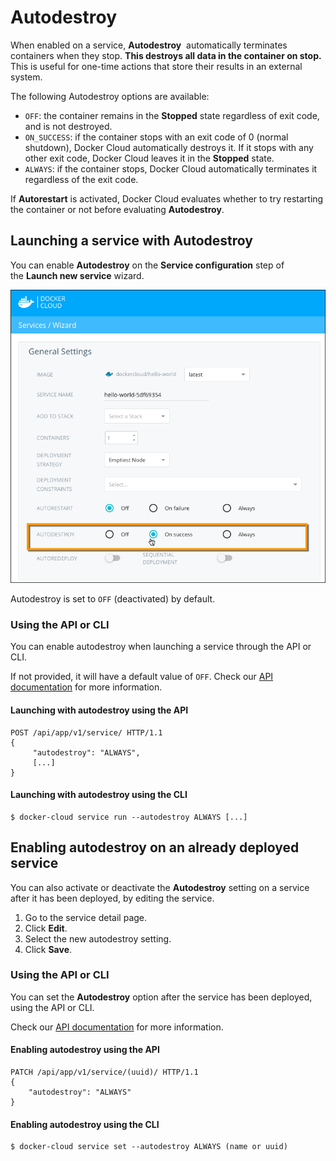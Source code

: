 <!--[metadata]>
+++
title = "Automatic container destroy"
aliases = [
"/docker-cloud/feature-reference/auto-destroy/"
]
description = "Autodestroy"
keywords = ["Autodestroy, service, terminate, container"]
[menu.main]
parent="apps"
+++
<![end-metadata]-->

# Autodestroy

When enabled on a service, **Autodestroy**  automatically terminates containers
when they stop. **This destroys all data in the container on stop.** This is
useful for one-time actions that store their results in an external system.

The following Autodestroy options are available:

- `OFF`: the container remains in the **Stopped** state regardless of exit code, and is not destroyed.
- `ON_SUCCESS`: if the container stops with an exit code of 0 (normal shutdown), Docker Cloud automatically destroys it. If it stops with any other exit code, Docker Cloud leaves it in the **Stopped** state.
- `ALWAYS`: if the container stops, Docker Cloud automatically terminates it regardless of the exit code.

If **Autorestart** is activated, Docker Cloud evaluates whether to try restarting the container or not before evaluating **Autodestroy**.

## Launching a service with Autodestroy

You can enable **Autodestroy** on the **Service configuration** step of the **Launch new service** wizard.

![](images/autodestroy.png)

Autodestroy is set to `OFF` (deactivated) by default.

### Using the API or CLI

You can enable autodestroy when launching a service through the API or CLI.

If not provided, it will have a default value of `OFF`. Check our [API documentation](/apidocs/docker-cloud.md) for more information.

#### Launching with autodestroy using the API
```
POST /api/app/v1/service/ HTTP/1.1
{
	 "autodestroy": "ALWAYS",
	 [...]
}
```

#### Launching with autodestroy using the CLI
```
$ docker-cloud service run --autodestroy ALWAYS [...]
```

## Enabling autodestroy on an already deployed service

You can also activate or deactivate the **Autodestroy** setting on a service
after it has been deployed, by editing the service.

1. Go to the service detail page.
2. Click **Edit**.
3. Select the new autodestroy setting.
4. Click **Save**.

### Using the API or CLI

You can set the **Autodestroy** option after the service has been
deployed, using the API or CLI.

Check our [API documentation](/apidocs/docker-cloud.md) for more information.

#### Enabling autodestroy using the API
```
PATCH /api/app/v1/service/(uuid)/ HTTP/1.1
{
	"autodestroy": "ALWAYS"
}
```

#### Enabling autodestroy using the CLI
```
$ docker-cloud service set --autodestroy ALWAYS (name or uuid)
```

